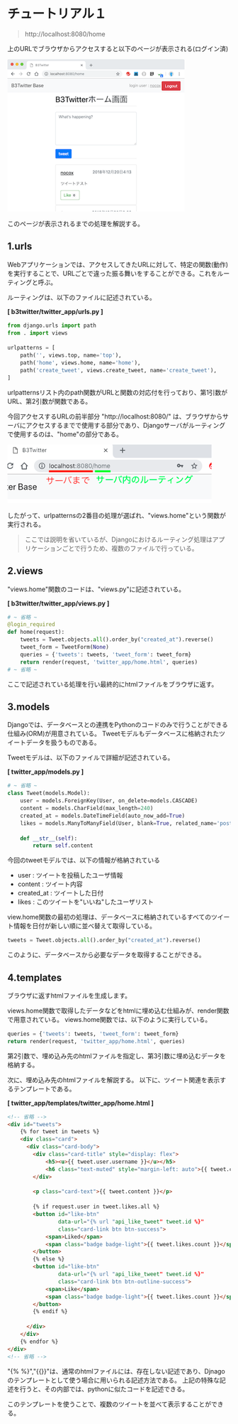# チュートリアル１
> http://localhost:8080/home

上のURLでブラウザからアクセスすると以下のページが表示される(ログイン済)

![get_home](md_images/get_home.png)

このページが表示されるまでの処理を解説する。


## 1.urls
Webアプリケーションでは、アクセスしてきたURLに対して、特定の関数(動作)を実行することで、URLごとで違った振る舞いをすることができる。これをルーティングと呼ぶ。

ルーティングは、以下のファイルに記述されている。

**[ b3twitter/twitter_app/urls.py ]**
```Python
from django.urls import path
from . import views

urlpatterns = [
    path('', views.top, name='top'),
    path('home', views.home, name='home'),
    path('create_tweet', views.create_tweet, name='create_tweet'),
]
```
urlpatternsリスト内のpath関数がURLと関数の対応付を行っており、第1引数がURL、第2引数が関数である。

今回アクセスするURLの前半部分
"http://localhost:8080/"
は、ブラウザからサーバにアクセスするまでで使用する部分であり、Djangoサーバがルーティングで使用するのは、"home"の部分である。

![get_home_url](md_images/get_home_url.png)

したがって、urlpatternsの2番目の処理が選ばれ、"views.home"という関数が実行される。

> ここでは説明を省いているが、Djangoにおけるルーティング処理はアプリケーションごとで行うため、複数のファイルで行っている。

## 2.views
"views.home"関数のコードは、"views.py"に記述されている。

**[ b3twitter/twitter_app/views.py ]**
```Python
# ~ 省略 ~
@login_required
def home(request):
    tweets = Tweet.objects.all().order_by("created_at").reverse()
    tweet_form = TweetForm(None)
    queries = {'tweets': tweets, 'tweet_form': tweet_form}
    return render(request, 'twitter_app/home.html', queries)
# ~ 省略 ~
```

ここで記述されている処理を行い最終的にhtmlファイルをブラウザに返す。


## 3.models
Djangoでは、データベースとの連携をPythonのコードのみで行うことができる仕組み(ORM)が用意されている。
Tweetモデルもデータベースに格納されたツイートデータを扱うものである。

Tweetモデルは、以下のファイルで詳細が記述されている。

**[ twitter_app/models.py ]**
```Python
# ~ 省略 ~
class Tweet(models.Model):
    user = models.ForeignKey(User, on_delete=models.CASCADE)
    content = models.CharField(max_length=240)
    created_at = models.DateTimeField(auto_now_add=True)
    likes = models.ManyToManyField(User, blank=True, related_name='post_likes')

    def __str__(self):
        return self.content
```

今回のtweetモデルでは、以下の情報が格納されている
  - user        : ツイートを投稿したユーザ情報
  - content     : ツイート内容
  - created_at  : ツイートした日付
  - likes       : このツイートを"いいね"したユーザリスト


view.home関数の最初の処理は、データベースに格納されているすべてのツイート情報を日付が新しい順に並べ替えて取得している。
```Python
tweets = Tweet.objects.all().order_by("created_at").reverse()
```

このように、データベースから必要なデータを取得することができる。

## 4.templates
ブラウザに返すhtmlファイルを生成します。

views.home関数で取得したデータなどをhtmlに埋め込む仕組みが、render関数で用意されている。
views.home関数では、以下のように実行している。
```Python
queries = {'tweets': tweets, 'tweet_form': tweet_form}
return render(request, 'twitter_app/home.html', queries)
```
第2引数で、埋め込み先のhtmlファイルを指定し、第3引数に埋め込むデータを格納する。


次に、埋め込み先のhtmlファイルを解説する。
以下に、ツイート関連を表示するテンプレートである。

**[ twitter_app/templates/twitter_app/home.html ]**
```html
<!-- 省略 -->
<div id="tweets">
    {% for tweet in tweets %}
    <div class="card">
      <div class="card-body">
        <div class="card-title" style="display: flex">
            <h5><u>{{ tweet.user.username }}</u></h5>
            <h6 class="text-muted" style="margin-left: auto">{{ tweet.created_at }}</h6>
        </div>

        <p class="card-text">{{ tweet.content }}</p>

        {% if request.user in tweet.likes.all %}
        <button id="like-btn"
                data-url="{% url "api_like_tweet" tweet.id %}"
                class="card-link btn btn-success">
            <span>Liked</span>
            <span class="badge badge-light">{{ tweet.likes.count }}</span>
        </button>
        {% else %}
        <button id="like-btn"
                data-url="{% url "api_like_tweet" tweet.id %}"
                class="card-link btn btn-outline-success">
            <span>Like</span>
            <span class="badge badge-light">{{ tweet.likes.count }}</span>
        </button>
        {% endif %}

      </div>
    </div>
    {% endfor %}
</div>
<!-- 省略 -->
```
"{% %}","{{}}"は、通常のhtmlファイルには、存在しない記述であり、Djnagoのテンプレートとして使う場合に用いられる記述方法である。
上記の特殊な記述を行うと、その内部では、pythonに似たコードを記述できる。

このテンプレートを使うことで、複数のツイートを並べて表示することができる。
